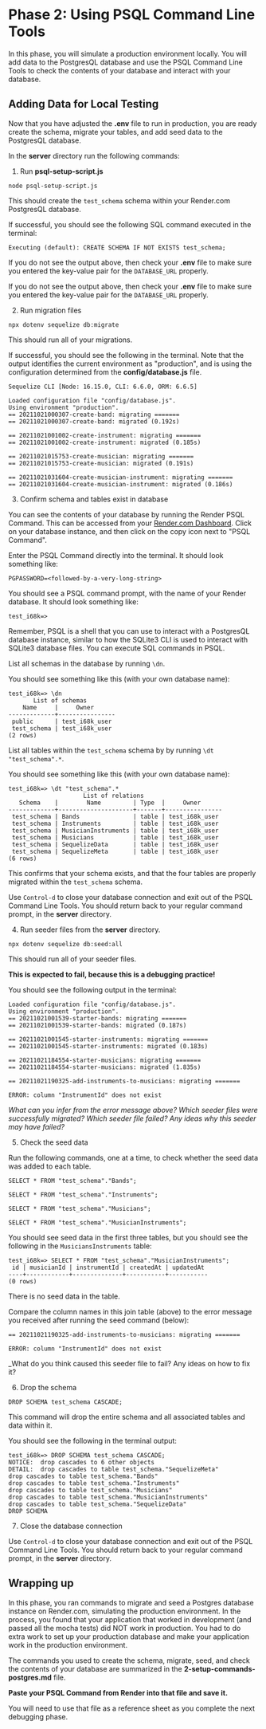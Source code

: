 # Phase 2: Using PSQL Command Line Tools

In this phase, you will simulate a production environment locally. You will add
data to the PostgresQL database and use the PSQL Command Line Tools to check the
contents of your database and interact with your database.

## Adding Data for Local Testing

Now that you have adjusted the __.env__ file to run in production, you are ready
create the schema, migrate your tables, and add seed data to the PostgresQL
database.

In the __server__ directory run the following commands:

1. Run __psql-setup-script.js__

`node psql-setup-script.js`

This should create the `test_schema` schema within your Render.com PostgresQL
database.

If successful, you should see the following SQL command executed in the
terminal:

```shell
Executing (default): CREATE SCHEMA IF NOT EXISTS test_schema;
```

If you do not see the output above, then check your __.env__ file to make
sure you entered the key-value pair for the `DATABASE_URL` properly.

If you do not see the output above, then check your __.env__ file to make
sure you entered the key-value pair for the `DATABASE_URL` properly.

2. Run migration files

`npx dotenv sequelize db:migrate`

This should run all of your migrations.

If successful, you should see the following in the terminal. Note that the
output identifies the current environment as "production", and is using the
configuration determined from the __config/database.js__ file.

```shell
Sequelize CLI [Node: 16.15.0, CLI: 6.6.0, ORM: 6.6.5]

Loaded configuration file "config/database.js".
Using environment "production".
== 20211021000307-create-band: migrating =======
== 20211021000307-create-band: migrated (0.192s)

== 20211021001002-create-instrument: migrating =======
== 20211021001002-create-instrument: migrated (0.185s)

== 20211021015753-create-musician: migrating =======
== 20211021015753-create-musician: migrated (0.191s)

== 20211021031604-create-musician-instrument: migrating =======
== 20211021031604-create-musician-instrument: migrated (0.186s)
```

3. Confirm schema and tables exist in database

You can see the contents of your database by running the Render PSQL Command.
This can be accessed from your [Render.com Dashboard]. Click on your database
instance, and then click on the copy icon next to "PSQL Command".

Enter the PSQL Command directly into the terminal. It should look something
like:

`PGPASSWORD=<followed-by-a-very-long-string>`

You should see a PSQL command prompt, with the name of your Render database. It should look something like:

```shell
test_i68k=>
```

Remember, PSQL is a shell that you can use to interact with a PostgresQL
database instance, similar to how the SQLite3 CLI is used to interact
with SQLite3 database files. You can execute SQL commands in PSQL.

List all schemas in the database by running `\dn`.

You should see something like this (with your own database name):

```shell
test_i68k=> \dn
       List of schemas
    Name     |     Owner
-------------+----------------
 public      | test_i68k_user
 test_schema | test_i68k_user
(2 rows)
```

List all tables within the `test_schema` schema by by running `\dt
"test_schema".*`.

You should see something like this (with your own database name):

```shell
test_i68k=> \dt "test_schema".*
                     List of relations
   Schema    |        Name         | Type  |     Owner
-------------+---------------------+-------+----------------
 test_schema | Bands               | table | test_i68k_user
 test_schema | Instruments         | table | test_i68k_user
 test_schema | MusicianInstruments | table | test_i68k_user
 test_schema | Musicians           | table | test_i68k_user
 test_schema | SequelizeData       | table | test_i68k_user
 test_schema | SequelizeMeta       | table | test_i68k_user
(6 rows)
```

This confirms that your schema exists, and that the four tables are properly migrated within the `test_schema` schema.

Use `Control-d` to close your database connection and exit out of the PSQL
Command Line Tools. You should return back to your regular command prompt, in
the __server__ directory.

4. Run seeder files from the __server__ directory.

`npx dotenv sequelize db:seed:all`

This should run all of your seeder files.

**This is expected to fail, because this is a debugging practice!**

You should see the following output in the terminal:

```shell
Loaded configuration file "config/database.js".
Using environment "production".
== 20211021001539-starter-bands: migrating =======
== 20211021001539-starter-bands: migrated (0.187s)

== 20211021001545-starter-instruments: migrating =======
== 20211021001545-starter-instruments: migrated (0.183s)

== 20211021184554-starter-musicians: migrating =======
== 20211021184554-starter-musicians: migrated (1.835s)

== 20211021190325-add-instruments-to-musicians: migrating =======

ERROR: column "InstrumentId" does not exist
```

_What can you infer from the error message above? Which seeder files were
successfully migrated? Which seeder file failed? Any ideas why this seeder may
have failed?_

5. Check the seed data

Run the following commands, one at a time, to check whether the seed data was
added to each table.

`SELECT * FROM "test_schema"."Bands";`

`SELECT * FROM "test_schema"."Instruments";`

`SELECT * FROM "test_schema"."Musicians";`

`SELECT * FROM "test_schema"."MusicianInstruments";`

You should see seed data in the first three tables, but you should see the
following in the `MusiciansInstruments` table:

```shell
test_i68k=> SELECT * FROM "test_schema"."MusicianInstruments";
 id | musicianId | instrumentId | createdAt | updatedAt
----+------------+--------------+-----------+-----------
(0 rows)
```

There is no seed data in the table.

Compare the column names in this join table (above) to the error message you
received after running the seed command (below):

```shell
== 20211021190325-add-instruments-to-musicians: migrating =======

ERROR: column "InstrumentId" does not exist
```

_What do you think caused this seeder file to fail? Any ideas on how to fix it?

6. Drop the schema

`DROP SCHEMA test_schema CASCADE;`

This command will drop the entire schema and all associated tables and data
within it.

You should see the following in the terminal output:

```shell
test_i68k=> DROP SCHEMA test_schema CASCADE;
NOTICE:  drop cascades to 6 other objects
DETAIL:  drop cascades to table test_schema."SequelizeMeta"
drop cascades to table test_schema."Bands"
drop cascades to table test_schema."Instruments"
drop cascades to table test_schema."Musicians"
drop cascades to table test_schema."MusicianInstruments"
drop cascades to table test_schema."SequelizeData"
DROP SCHEMA
```

7. Close the database connection

Use `Control-d` to close your database connection and exit out of the PSQL
Command Line Tools. You should return back to your regular command prompt, in
the __server__ directory.

## Wrapping up

In this phase, you ran commands to migrate and seed a Postgres database
instance on Render.com,
simulating the production environment. In the process, you found that your
application that worked in development (and passed all the mocha tests) did NOT
work in production. You had to do extra work to set up your production
database and make your application work in the production environment.

The commands you used to create the schema, migrate, seed, and check the
contents of your database are summarized in the __2-setup-commands-postgres.md__
file.

**Paste your PSQL Command from Render into that file and save it.**

You will need to use that file as a reference sheet as you complete the next
debugging phase.

[Render.com Dashboard]: https://dashboard.render.com/